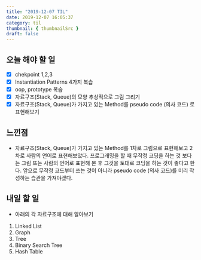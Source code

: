 ```yaml
---
title: "2019-12-07 TIL"
date: 2019-12-07 16:05:37
category: til
thumbnail: { thumbnailSrc }
draft: false
---
```


## 오늘 해야 할 일

- [x] chekpoint 1,2,3
- [x] Instantiation Patterns 4가지 복습
- [x] oop, prototype 복습
- [x] 자료구조(Stack, Queue)의 모양 추상적으로 그림 그리기
- [x] 자료구조(Stack, Queue)가 가지고 있는 Method를 pseudo code (의사 코드) 로 표현해보기

## 느낀점

- 자료구조(Stack, Queue)가 가지고 있는 Method를 1차로 그림으로 표현해보고 2차로 사람의 언어로 표현해보았다. 프로그래밍을 할 때 무작정 코딩을 하는 것 보다는 그림 또는 사람의 언어로 표현해 본 후 그것을 토대로 코딩을 하는 것이 좋다고 한다. 앞으로 무작정 코드부터 쓰는 것이 아니라 pseudo code (의사 코드)를 미리 작성하는 습관을 가져야겠다.  

## 내일 할 일

- 아래의 각 자료구조에 대해 알아보기

1. Linked List
2. Graph
3. Tree
4. Binary Search Tree
5. Hash Table


